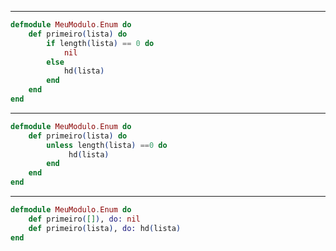 ---------------------------------------------------------------------------------
~~~elixir
defmodule MeuModulo.Enum do
    def primeiro(lista) do
        if length(lista) == 0 do
            nil
        else
            hd(lista) 
        end         
    end
end
~~~
---------------------------------------------------------------------------------
~~~elixir
defmodule MeuModulo.Enum do
    def primeiro(lista) do
        unless length(lista) ==0 do
             hd(lista) 
        end         
    end
end
~~~
---------------------------------------------------------------------------------
~~~elixir
defmodule MeuModulo.Enum do
    def primeiro([]), do: nil        
    def primeiro(lista), do: hd(lista)    
end
~~~